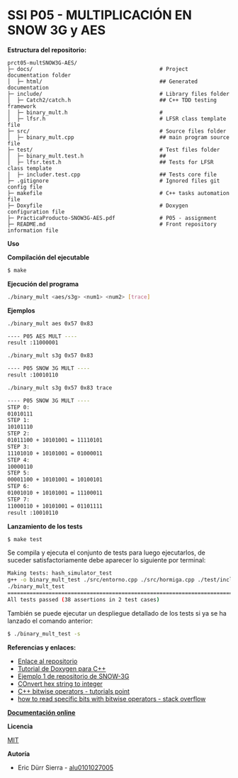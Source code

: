 # SSI P05 - MULTIPLICACIÓN EN SNOW 3G y AES

**Estructura del repositorio:**

```
prct05-multSNOW3G-AES/
├─ docs/                                        # Project documentation folder
│  ├─ html/                                     ## Generated documentation  
├─ include/                                     # Library files folder
│  ├─ Catch2/catch.h                            ## C++ TDD testing framework
│  ├─ binary_mult.h                             #
│  ├─ lfsr.h                                    # LFSR class template file
├─ src/                                         # Source files folder
│  ├─ binary_mult.cpp                           ## main program source file
├─ test/                                        # Test files folder
│  ├─ binary_mult.test.h                        ##  
│  ├─ lfsr.test.h                               ## Tests for LFSR class template  
│  ├─ includer.test.cpp                         ## Tests core file 
├─ .gitignore                                   # Ignored files git config file
├─ makefile                                     # C++ tasks automation file
├─ Doxyfile                                     # Doxygen configuration file 
├─ PracticaProducto-SNOW3G-AES.pdf              # P05 - assignment
├─ README.md                                    # Front repository information file
```

**Uso**

**Compilación del ejecutable**

```bash
$ make
```

**Ejecución del programa**

```bash
./binary_mult <aes/s3g> <num1> <num2> [trace]
```

**Ejemplos**

```bash
./binary_mult aes 0x57 0x83 

---- P05 AES MULT ----
result :11000001

```

```bash
./binary_mult s3g 0x57 0x83 

---- P05 SNOW 3G MULT ----
result :10010110

```

```bash
./binary_mult s3g 0x57 0x83 trace 

---- P05 SNOW 3G MULT ----
STEP 0: 
01010111
STEP 1: 
10101110
STEP 2: 
01011100 + 10101001 = 11110101
STEP 3: 
11101010 + 10101001 = 01000011
STEP 4: 
10000110
STEP 5: 
00001100 + 10101001 = 10100101
STEP 6: 
01001010 + 10101001 = 11100011
STEP 7: 
11000110 + 10101001 = 01101111
result :10010110


```

**Lanzamiento de los tests**
```bash
$ make test
```

Se compila y ejecuta el conjunto de tests para luego ejecutarlos, de suceder satisfactoriamente debe aparecer lo siguiente por terminal:

```bash
Making tests: hash_simulator_test
g++ -o binary_mult_test ./src/entorno.cpp ./src/hormiga.cpp ./test/includer.test.cpp
./binary_mult_test
===============================================================================
All tests passed (38 assertions in 2 test cases)
```

También se puede ejecutar un despliegue detallado de los tests si ya se ha lanzado el comando anterior:

```bash
$ ./binary_mult_test -s
```

**Referencias y enlaces:**

- [Enlace al repositorio](https://github.com/Eric-Durr/PRCT05-SNOW3G_AES_MULT)
- [Tutorial de Doxygen para C++](https://caiorss.github.io/C-Cpp-Notes/Doxygen-documentation.html)
- [Ejemplo 1 de repositorio de SNOW-3G](https://github.com/KsirbJ/SNOW-3G)
- [COnvert hex string to integer](https://www.includehelp.com/stl/convert-hex-string-to-integer-using-stoi-function-in-cpp-stl.aspx)
- [C++ bitwise operators - tutorials point](https://www.tutorialspoint.com/cplusplus/cpp_bitwise_operators.htm)
- [how to read specific bits with bitwise operators - stack overflow](https://stackoverflow.com/questions/19626652/how-to-read-specific-bits-of-an-unsigned-int)

**[Documentación online](https://eric-durr.github.io/PRCT05-SNOW3G_AES_MULT/)**

**Licencia**

[MIT](https://choosealicense.com/licenses/mit/)

**Autoría**

- Eric Dürr Sierra - [alu0101027005](alu0101027005@ull.edu.es)

